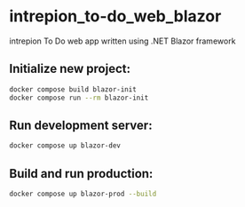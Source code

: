 # intrepion_to-do_web_blazor
intrepion To Do web app written using .NET Blazor framework

## Initialize new project:

```bash
docker compose build blazor-init
docker compose run --rm blazor-init
```

## Run development server:

```bash
docker compose up blazor-dev
```

## Build and run production:

```bash
docker compose up blazor-prod --build
```
